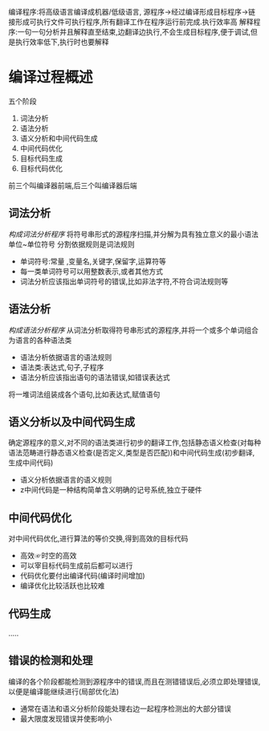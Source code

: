 编译程序:将高级语言编译成机器/低级语言,
源程序->经过编译形成目标程序->链接形成可执行文件可执行程序,所有翻译工作在程序运行前完成.执行效率高
解释程序:一句一句分析并且解释直至结束,边翻译边执行,不会生成目标程序,便于调试,但是执行效率低下,执行时也要解释

# 编译过程概述
五个阶段
1. 词法分析
2. 语法分析
3. 语义分析和中间代码生成
4. 中间代码优化
5. 目标代码生成
6. 目标代码优化

前三个叫编译器前端,后三个叫编译器后端
## 词法分析
_构成词法分析程序_
将符号串形式的源程序扫描,并分解为具有独立意义的最小语法单位~单位符号
分割依据规则是词法规则
- 单词符号:常量 ,变量名,关键字,保留字,运算符等
- 每一类单词符号可以用整数表示,或者其他方式
- 词法分析应该指出单词符号的错误,比如非法字符,不符合词法规则等

## 语法分析
_构成语法分析程序_
从词法分析取得符号串形式的源程序,并将一个或多个单词组合为语言的各种语法类
- 语法分析依据语言的语法规则
- 语法类:表达式,句子,子程序
- 语法分析应该指出语句的语法错误,如错误表达式

将一堆词法组装成各个语句,比如表达式,赋值语句
## 语义分析以及中间代码生成
确定源程序的意义,对不同的语法类进行初步的翻译工作,包括静态语义检查(对每种语法范畴进行静态语义检查(是否定义,类型是否匹配))和中间代码生成(初步翻译,生成中间代码)
- 语义分析依据语言的语义规则
- z中间代码是一种结构简单含义明确的记号系统,独立于硬件


## 中间代码优化
对中间代码优化,进行算法的等价交换,得到高效的目标代码
- 高效☞时空的高效
- 可以宰目标代码生成前后都可以进行
- 代码优化要付出编译代码(编译时间增加)
- 编译优化比较活跃也比较难



## 代码生成
.....

## 错误的检测和处理
编译的各个阶段都能检测到源程序中的错误,而且在测错错误后,必须立即处理错误,以便是编译能继续进行(局部优化法)
- 通常在语法和语义分析阶段能处理右边一起程序检测出的大部分错误
- 最大限度发现错误并使影响小

